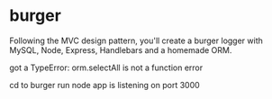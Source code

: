 # burger

Following the MVC design pattern, you'll create a burger logger with MySQL, Node, Express, Handlebars and a homemade ORM.


got a TypeError: orm.selectAll is not a function error

cd to burger
run node
app is listening on port 3000
